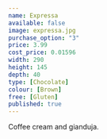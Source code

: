 ```yaml
---
name: Expressa
available: false
image: expressa.jpg
purchase_option: "3"
price: 3.99
cost_price: 0.01596
width: 290
height: 145
depth: 40
type: [Chocolate]
colour: [Brown]
free: [Gluten]
published: true
---
```

Coffee cream and gianduja.